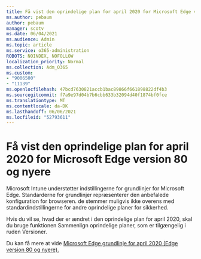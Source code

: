 ```yaml
---
title: Få vist den oprindelige plan for april 2020 for Microsoft Edge version 80 og nyere
ms.author: pebaum
author: pebaum
manager: scotv
ms.date: 06/04/2021
ms.audience: Admin
ms.topic: article
ms.service: o365-administration
ROBOTS: NOINDEX, NOFOLLOW
localization_priority: Normal
ms.collection: Adm_O365
ms.custom:
- "9006500"
- "11139"
ms.openlocfilehash: 47bcd7630821accb1bac89866f661898822df4b3
ms.sourcegitcommit: f7a9e97d04b7b6cbb633b32094d40f1874bf0fce
ms.translationtype: MT
ms.contentlocale: da-DK
ms.lasthandoff: 06/06/2021
ms.locfileid: "52793611"
---
```

# <a name="view-the-april-2020-baseline-for-microsoft-edge-versions-80-and-later"></a>Få vist den oprindelige plan for april 2020 for Microsoft Edge version 80 og nyere

Microsoft Intune understøtter indstillingerne for grundlinjer for Microsoft Edge. Standarderne for grundlinjer repræsenterer den anbefalede konfiguration for browseren. de stemmer muligvis ikke overens med standardindstillingerne for andre oprindelige planer for sikkerhed.

Hvis du vil se, hvad der er ændret i den oprindelige plan for april 2020, skal du bruge funktionen Sammenlign oprindelige planer, som er tilgængelig i ruden Versioner.

Du kan få mere at vide [Microsoft Edge grundlinje for april 2020 (Edge version 80 og nyere).](/mem/intune/protect/security-baseline-settings-edge?pivots=edge-april-2020)